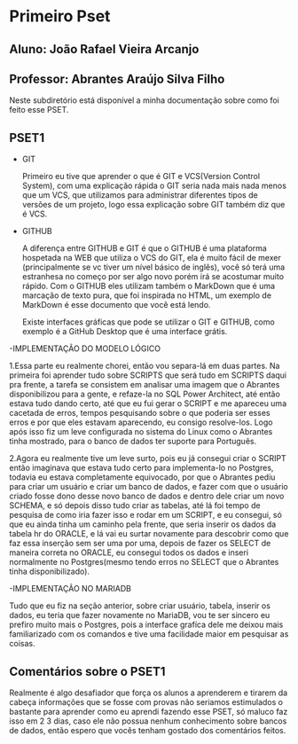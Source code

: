 # **Primeiro Pset**
## Aluno: João Rafael Vieira Arcanjo
## Professor: Abrantes Araújo Silva Filho

Neste subdiretório está disponível a minha documentação sobre como foi feito esse PSET.

## PSET1

- GIT
    
    Primeiro eu tive que aprender o que é GIT e VCS(Version Control System), com uma explicação rápida o GIT seria nada mais nada menos que um VCS, que utilizamos para administrar diferentes tipos de versões de um projeto, logo essa explicação sobre GIT também diz que é VCS.

- GITHUB
   
   A diferença entre GITHUB e GIT é que o GITHUB é uma plataforma hospetada na WEB que utiliza o VCS do GIT, ela é muito fácil de mexer (principalmente se vc tiver um nível básico de inglês), você só terá uma estranhesa no começo por ser algo novo porém irá se acostumar muito rápido.
    Com o GITHUB eles utilizam também o MarkDown que é uma marcação de texto pura,  que foi inspirada no HTML, um exemplo de MarkDown é esse documento que você está lendo.

    Existe interfaces gráficas que pode se utilizar o GIT e GITHUB, como exemplo é a GitHub Desktop que é uma interface grátis.

-IMPLEMENTAÇÃO DO MODELO LÓGICO

   1.Essa parte eu realmente chorei, então vou separa-lá em duas partes. Na primeira foi aprender tudo sobre SCRIPTS que será tudo em SCRIPTS daqui pra frente, a tarefa se consistem em analisar uma imagem que o Abrantes disponibilizou para a gente, e refaze-la no SQL Power Architect, até então estava tudo dando certo, até que eu fui gerar o SCRIPT e me apareceu uma cacetada de erros, tempos pesquisando sobre o que poderia ser esses erros e por que eles estavam aparecendo, eu consigo resolve-los. Logo após isso fiz um leve configurada no sistema do Linux como o Abrantes tinha mostrado, para o banco de dados ter suporte para Português.
   
   2.Agora eu realmente tive um leve surto, pois eu já consegui criar o SCRIPT então imaginava que estava tudo certo para implementa-lo no Postgres, todavia eu estava completamente equivocado, por que o Abrantes pediu para criar um usuário e criar um banco de dados, e fazer com que o usuário criado fosse dono desse novo banco de dados e dentro dele criar um novo SCHEMA, e só depois disso tudo criar as tabelas, até lá foi tempo de pesquisa de como iria fazer isso e rodar em um SCRIPT, e eu consegui, só que eu ainda tinha um caminho pela frente, que seria inserir os dados da tabela hr do ORACLE, e lá vai eu surtar novamente para descobrir como que faz essa inserção sem ser uma por uma, depois de fazer os SELECT de maneira correta no ORACLE, eu consegui todos os dados e inseri normalmente no Postgres(mesmo tendo erros no SELECT que o Abrantes tinha disponibilizado).

-IMPLEMENTAÇÃO NO MARIADB
    
   Tudo que eu fiz na seção anterior, sobre criar usuário, tabela, inserir os dados, eu teria que fazer novamente no MariaDB, vou te ser sincero eu prefiro muito mais o Postgres, pois a interface grafíca dele me deixou mais familiarizado com os comandos e tive uma facilidade maior em pesquisar as coisas.



## Comentários sobre o PSET1
Realmente é algo desafiador que força os alunos a aprenderem e tirarem da cabeça informações que se fosse com provas não seriamos estimulados o bastante para aprender como eu aprendi fazendo esse PSET, só maluco faz isso em 2 3 dias, caso ele não possua nenhum conhecimento sobre bancos de dados, então espero que vocês tenham gostado dos comentários feitos.

